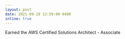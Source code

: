```yaml
---
layout: post
date: 2021-09-18 12:59:00-0400
inline: true
---
```


Earned the AWS Certified Solutions Architect - Associate